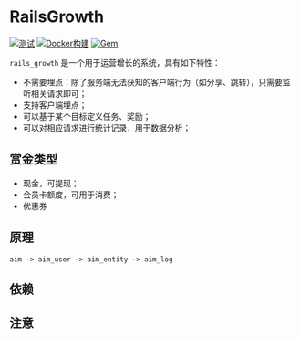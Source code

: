 # RailsGrowth

[![测试](https://github.com/work-design/rails_growth/actions/workflows/test.yml/badge.svg)](https://github.com/work-design/rails_growth/actions/workflows/test.yml)
[![Docker构建](https://github.com/work-design/rails_growth/actions/workflows/cd.yml/badge.svg)](https://github.com/work-design/rails_growth/actions/workflows/cd.yml)
[![Gem](https://github.com/work-design/rails_growth/actions/workflows/gempush.yml/badge.svg)](https://github.com/work-design/rails_growth/actions/workflows/gempush.yml)

`rails_growth` 是一个用于运营增长的系统，具有如下特性：

* 不需要埋点：除了服务端无法获知的客户端行为（如分享、跳转），只需要监听相关请求即可；
* 支持客户端埋点；
* 可以基于某个目标定义任务、奖励；
* 可以对相应请求进行统计记录，用于数据分析；

## 赏金类型
* 现金，可提现；
* 会员卡额度，可用于消费；
* 优惠券

## 原理

```
aim -> aim_user -> aim_entity -> aim_log
```

## 依赖

## 注意

